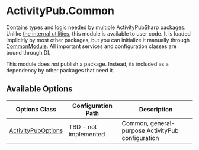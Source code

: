 ﻿# ActivityPub.Common

Contains types and logic needed by multiple ActivityPubSharp packages.
Unlike [the internal utilities](../InternalUtils), this module is available to user code.
It is loaded implicitly by most other packages, but you can initialize it manually through [CommonModule](CommonModule.cs).
All important services and configuration classes are bound through DI.

This module does *not* publish a package.
Instead, its included as a dependency by other packages that need it.

## Available Options

| Options Class                                    | Configuration Path    | Description                                       |
|--------------------------------------------------|-----------------------|---------------------------------------------------|
| [ActivityPubOptions](Util/ActivityPubOptions.cs) | TBD - not implemented | Common, general-purpose ActivityPub configuration |
